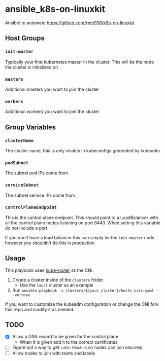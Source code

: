 # ansible_k8s-on-linuxkit
Ansible to automate https://github.com/rmb938/k8s-on-linuxkit

## Host Groups

### `init-master`

Typically your first kubernetes master in the cluster. This will be the node the cluster is initialized on

### `masters`

Additional masters you want to join the cluster

### `workers`

Additional workers you want to join the cluster

## Group Variables

### `clusterName`

The cluster name, this is only visable in kubeconfigs generated by kubeadm

### `podSubnet`

The subnet pod IPs come from

### `serviceSubnet`

The subnet service IPs come from

### `controlPlaneEndpoint`

This is the control plane endpoint. This should point to a LoadBalancer with all the control plane nodes listening on port 6443. When setting this variable do not include a port.

If you don't have a load balancer this can simply be the `init-master` node however you shouldn't do this in production.

## Usage

This playbook uses [kube-router](https://github.com/cloudnativelabs/kube-router) as the CNI.

1. Create a cluster inside of the `clusters` folder.
    * Use the `local` cluster as an example
1. Run `ansible-playbook -i clusters/${your_cluster}/hosts site.yaml --verbose`

If you want to customize the kubeadm configuration or change the CNI fork this repo and modify it as needed.

## TODO

- [X] Allow a DNS record to be given for the control plane
  * When it is given add it to the correct certificates
- [ ] Figure out a way to get `caCertHashes` so nodes can join securely
- [ ] Allow nodes to join with taints and labels
